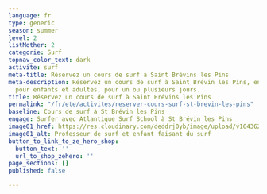 ```yaml
---
language: fr
type: generic
season: summer
level: 2
listMother: 2
categorie: Surf
topnav_color_text: dark
activite: surf
meta-title: Réservez un cours de surf à Saint Brévins les Pins
meta-description: Réservez un cours de surf à Saint Brévin les Pins, en Loire Atlantique,
  pour enfants et adultes, pour un ou plusieurs jours.
title: Réservez un cours de surf à Saint Brévins les Pins
permalink: "/fr/ete/activites/reserver-cours-surf-st-brevin-les-pins"
baseline: Cours de surf à St Brévin les Pins
engage: Surfer avec Atlantique Surf School à St Brévin les Pins
image01_href: https://res.cloudinary.com/deddrj0yb/image/upload/v1643624275/website/Surf%20Atlantic/IMG_7584_itolid.jpg
image01_alt: Professeur de surf et enfant faisant du surf
button_to_link_to_ze_hero_shop:
  button_text: ''
  url_to_shop_zehero: ''
page_sections: []
published: false

---
```

